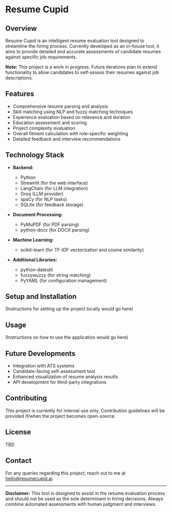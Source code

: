 # Resume Cupid

## Overview

Resume Cupid is an intelligent resume evaluation tool designed to streamline the hiring process. Currently developed as an in-house tool, it aims to provide detailed and accurate assessments of candidate resumes against specific job requirements.

**Note:** This project is a work in progress. Future iterations plan to extend functionality to allow candidates to self-assess their resumes against job descriptions.

## Features

- Comprehensive resume parsing and analysis
- Skill matching using NLP and fuzzy matching techniques
- Experience evaluation based on relevance and duration
- Education assessment and scoring
- Project complexity evaluation
- Overall fitment calculation with role-specific weighting
- Detailed feedback and interview recommendations

## Technology Stack

- **Backend:**
  - Python
  - Streamlit (for the web interface)
  - LangChain (for LLM integration)
  - Groq (LLM provider)
  - spaCy (for NLP tasks)
  - SQLite (for feedback storage)

- **Document Processing:**
  - PyMuPDF (for PDF parsing)
  - python-docx (for DOCX parsing)

- **Machine Learning:**
  - scikit-learn (for TF-IDF vectorization and cosine similarity)

- **Additional Libraries:**
  - python-dateutil
  - fuzzywuzzy (for string matching)
  - PyYAML (for configuration management)

## Setup and Installation

(Instructions for setting up the project locally would go here)

## Usage

(Instructions on how to use the application would go here)

## Future Developments

- Integration with ATS systems
- Candidate-facing self-assessment tool
- Enhanced visualization of resume analysis results
- API development for third-party integrations

## Contributing

This project is currently for internal use only. Contribution guidelines will be provided if/when the project becomes open-source.

## License

TBD

## Contact

For any queries regarding this project, reach out to me at hello@resumecupid.ai.

---

**Disclaimer:** This tool is designed to assist in the resume evaluation process and should not be used as the sole determinant in hiring decisions. Always combine automated assessments with human judgment and interviews.